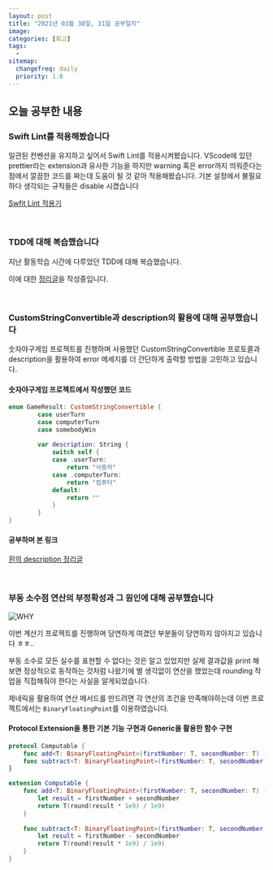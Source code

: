 ```yaml
---
layout: post
title: "2021년 03월 30일, 31일 공부일지"
image:
categories: [회고]
tags: 
  - 
sitemap:
  changefreq: daily
  priority: 1.0
---
```


## 오늘 공부한 내용

### Swift Lint를 적용해봤습니다

일관된 컨벤션을 유지하고 싶어서 Swift Lint를 적용시켜봤습니다. VScode에 있던 prettier라는 extension과 유사한 기능을 하지만 warning 혹은 error까지 띄워준다는 점에서 깔끔한 코드를 짜는데 도움이 될 것 같아 적용해봤습니다. 기본 설정에서 불필요하다 생각되는 규칙들은 disable 시켰습니다

[Swfit Lint 적용기](https://neph3779.github.io/swift/Swift-Lint-%EC%A0%81%EC%9A%A9%EA%B8%B0/)

<br/> 

### TDD에 대해 복습했습니다

지난 활동학습 시간에 다루었던 TDD에 대해 복습했습니다.

이에 대한 [정리글](https://neph3779.github.io/swift/Swift-Unit-Test,-TDD/)을 작성중입니다.

<br/> 

### CustomStringConvertible과 description의 활용에 대해 공부했습니다

숫자야구게임 프로젝트를 진행하며 사용했던 CustomStringConvertible 프로토콜과 description을 활용하여 error 메세지를 더 간단하게 출력할 방법을 고민하고 있습니다. 

#### 숫자야구게임 프로젝트에서 작성했던 코드

```swift
enum GameResult: CustomStringConvertible {
        case userTurn
        case computerTurn
        case somebodyWin
        
        var description: String {
            switch self {
            case .userTurn:
                return "사용자"
            case .computerTurn:
                return "컴퓨터"
            default:
                return ""
            }
        }
}
```

#### 공부하며 본 링크

[흰의 description 정리글](https://daheenallwhite.github.io/swift/2019/05/08/CustomStringConvertible/)

<br/> 

### 부동 소수점 연산의 부정확성과 그 원인에 대해 공부했습니다

![WHY](../../assets/[회고]/WHY.png)

이번 계산기 프로젝트를 진행하며 당연하게 여겼던 부분들이 당연하지 않아지고 있습니다 ㅎㅎ..

부동 소수로 모든 실수를 표현할 수 없다는 것은 알고 있었지만 실제 결과값을 print 해보면 정상적으로 동작하는 것처럼 나왔기에 별 생각없이 연산을 했었는데 rounding 작업을 직접해줘야 한다는 사실을 알게되었습니다.

제네릭을 활용하여 연산 메서드를 만드려면 각 연산의 조건을 만족해야하는데 이번 프로젝트에서는 `BinaryFloatingPoint`를 이용하였습니다.

#### Protocol Extension을 통한 기본 기능 구현과 Generic을 활용한 함수 구현

```swift
protocol Computable {
    func add<T: BinaryFloatingPoint>(firstNumber: T, secondNumber: T) -> T
    func subtract<T: BinaryFloatingPoint>(firstNumber: T, secondNumber: T) -> T
}

extension Computable {
    func add<T: BinaryFloatingPoint>(firstNumber: T, secondNumber: T) -> T {
        let result = firstNumber + secondNumber
        return T(round(result * 1e9) / 1e9)
    }
    
    func subtract<T: BinaryFloatingPoint>(firstNumber: T, secondNumber: T) -> T {
        let result = firstNumber - secondNumber
        return T(round(result * 1e9) / 1e9)
    }
}
```

